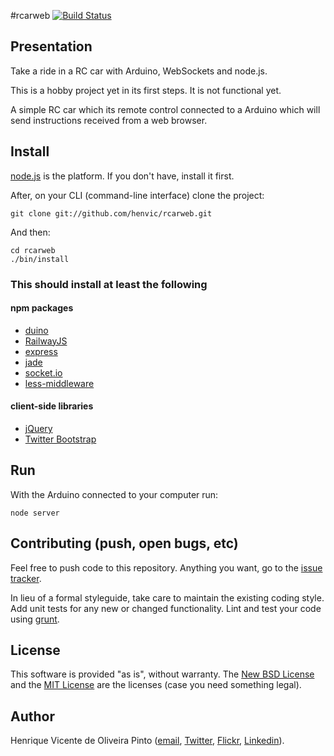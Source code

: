 #rcarweb
[![Build Status](https://secure.travis-ci.org/henvic/rcarweb.png?branch=master)](http://travis-ci.org/henvic/rcarweb)

## Presentation
Take a ride in a RC car with Arduino, WebSockets and node.js.

This is a hobby project yet in its first steps. It is not functional yet.

A simple RC car which its remote control connected to a Arduino which will send instructions received from a web browser.

## Install
[node.js](http://nodejs.org/) is the platform. If you don't have, install it first.

After, on your CLI (command-line interface) clone the project:

```
git clone git://github.com/henvic/rcarweb.git
```


And then:

```
cd rcarweb
./bin/install
```

### This should install at least the following

#### npm packages
* [duino](https://github.com/ecto/duino)
* [RailwayJS](http://railwayjs.com/)
* [express](http://expressjs.com/)
* [jade](http://jade-lang.com/)
* [socket.io](http://socket.io/)
* [less-middleware](https://github.com/emberfeather/less.js-middleware)

#### client-side libraries
* [jQuery](http://jquery.com/)
* [Twitter Bootstrap](http://twitter.github.com/bootstrap/)


## Run
With the Arduino connected to your computer run:

```
node server
```

## Contributing (push, open bugs, etc)
Feel free to push code to this repository. Anything you want, go to the [issue tracker](https://github.com/henvic/rcarweb/issues/).

In lieu of a formal styleguide, take care to maintain the existing coding style. Add unit tests for any new or changed functionality. Lint and test your code using [grunt](https://github.com/cowboy/grunt).

## License
This software is provided "as is", without warranty.
The [New BSD License](http://en.wikipedia.org/wiki/New_BSD_license) and the [MIT License](http://en.wikipedia.org/wiki/MIT_License) are the licenses (case you need something legal).

## Author
Henrique Vicente de Oliveira Pinto ([email](mailto:henriquevicente@gmail.com), [Twitter](https://twitter.com/henriquev), [Flickr](http://www.flickr.com/photos/henriquev), [Linkedin](http://linkedin.com/in/henvic)).